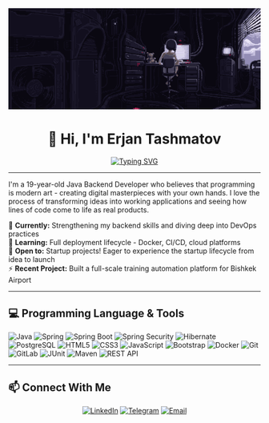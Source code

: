 
<a href="https://github.com/TashmatovErjan/TashmatovErjan/blob/main/gif-ezgif.com-resize.gif">
  <img src="https://github.com/TashmatovErjan/TashmatovErjan/blob/main/gif-ezgif.com-resize.gif" alt="main GIF" style="width:auto; height:auto"/>
</a>


<div align="center">

# 👋 Hi, I'm Erjan Tashmatov

[![Typing SVG](https://readme-typing-svg.herokuapp.com?font=Fira+Code&weight=600&size=24&pause=1000&color=E34C26&center=true&vCenter=true&width=600&lines=Java+Backend+Developer;Building+digital+masterpieces;One+commit+at+a+time+%F0%9F%9A%80)](https://git.io/typing-svg)

</div>

---

I'm a 19-year-old Java Backend Developer who believes that programming is modern art - creating digital masterpieces with your own hands. I love the process of transforming ideas into working applications and seeing how lines of code come to life as real products.

🌱 **Currently:** Strengthening my backend skills and diving deep into DevOps practices  
🎯 **Learning:** Full deployment lifecycle - Docker, CI/CD, cloud platforms  
🤝 **Open to:** Startup projects! Eager to experience the startup lifecycle from idea to launch  
⚡ **Recent Project:** Built a full-scale training automation platform for Bishkek Airport

---

## 💻 Programming Language & Tools

![Java](https://img.shields.io/badge/Java-ED8B00?style=for-the-badge&logo=openjdk&logoColor=white)
![Spring](https://img.shields.io/badge/Spring-6DB33F?style=for-the-badge&logo=spring&logoColor=white)
![Spring Boot](https://img.shields.io/badge/Spring_Boot-6DB33F?style=for-the-badge&logo=spring-boot&logoColor=white)
![Spring Security](https://img.shields.io/badge/Spring_Security-6DB33F?style=for-the-badge&logo=Spring-Security&logoColor=white)
![Hibernate](https://img.shields.io/badge/Hibernate-59666C?style=for-the-badge&logo=Hibernate&logoColor=white)
![PostgreSQL](https://img.shields.io/badge/PostgreSQL-316192?style=for-the-badge&logo=postgresql&logoColor=white)
![HTML5](https://img.shields.io/badge/HTML5-E34F26?style=for-the-badge&logo=html5&logoColor=white)
![CSS3](https://img.shields.io/badge/CSS3-1572B6?style=for-the-badge&logo=css3&logoColor=white)
![JavaScript](https://img.shields.io/badge/JavaScript-F7DF1E?style=for-the-badge&logo=javascript&logoColor=black)
![Bootstrap](https://img.shields.io/badge/Bootstrap-563D7C?style=for-the-badge&logo=bootstrap&logoColor=white)
![Docker](https://img.shields.io/badge/Docker-2CA5E0?style=for-the-badge&logo=docker&logoColor=white)
![Git](https://img.shields.io/badge/Git-F05032?style=for-the-badge&logo=git&logoColor=white)
![GitLab](https://img.shields.io/badge/GitLab-330F63?style=for-the-badge&logo=gitlab&logoColor=white)
![JUnit](https://img.shields.io/badge/JUnit-25A162?style=for-the-badge&logo=junit5&logoColor=white)
![Maven](https://img.shields.io/badge/Maven-C71A36?style=for-the-badge&logo=Apache-Maven&logoColor=white)
![REST API](https://img.shields.io/badge/REST_API-009688?style=for-the-badge&logo=fastapi&logoColor=white)

---

## 📫 Connect With Me

<div align="center">

[![LinkedIn](https://img.shields.io/badge/LinkedIn-0077B5?style=for-the-badge&logo=linkedin&logoColor=white)](https://linkedin.com/in/tasshmatovv)
[![Telegram](https://img.shields.io/badge/Telegram-2CA5E0?style=for-the-badge&logo=telegram&logoColor=white)](https://t.me/tasshmatov)
[![Email](https://img.shields.io/badge/Email-D14836?style=for-the-badge&logo=gmail&logoColor=white)](mailto:tasmatoverzan05@gmail.com)

</div>


